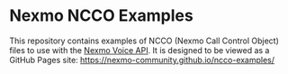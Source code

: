 # Nexmo NCCO Examples

This repository contains examples of NCCO (Nexmo Call Control Object) files to use with the [Nexmo Voice API](https://developer.nexmo.com/voice/voice-api/overview). It is designed to be viewed as a GitHub Pages site: <https://nexmo-community.github.io/ncco-examples/>

